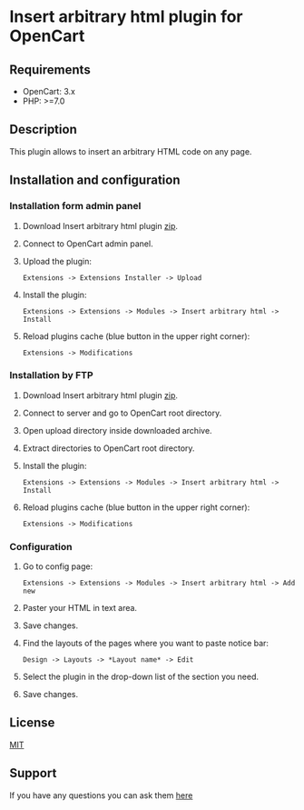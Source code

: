 # Insert arbitrary html plugin for OpenCart

## Requirements

* OpenCart: 3.x
* PHP: >=7.0

## Description

This plugin allows to insert an arbitrary HTML code on any page.

## Installation and configuration

### Installation form admin panel

1. Download Insert arbitrary html plugin [zip](./Insert-arbitrary-html.ocmod.zip).

2. Connect to OpenCart admin panel.

3. Upload the plugin:

    ```
    Extensions -> Extensions Installer -> Upload
    ```

4. Install the plugin:

    ```
    Extensions -> Extensions -> Modules -> Insert arbitrary html -> Install
    ```

5. Reload plugins cache (blue button in the upper right corner):

    ```
    Extensions -> Modifications
    ```

### Installation by FTP

1. Download Insert arbitrary html plugin [zip](./Insert-arbitrary-html.ocmod.zip).

2. Connect to server and go to OpenCart root directory.

3. Open upload directory inside downloaded archive.

4. Extract directories to OpenCart root directory.

5. Install the plugin:

    ```
    Extensions -> Extensions -> Modules -> Insert arbitrary html -> Install
    ```

5. Reload plugins cache (blue button in the upper right corner):

    ```
    Extensions -> Modifications
    ```

### Configuration

1. Go to config page:

    ```
    Extensions -> Extensions -> Modules -> Insert arbitrary html -> Add new
    ```

2. Paster your HTML in text area.

3. Save changes.

4. Find the layouts of the pages where you want to paste notice bar:

    ```
    Design -> Layouts -> *Layout name* -> Edit
    ```

5. Select the plugin in the drop-down list of the section you need.

6. Save changes.

## License

[MIT](https://github.com/overvis/opencart-plugins/blob/master/LICENSE)

## Support

If you have any questions you can ask them [here](https://github.com/overvis/opencart-plugins/issues)
